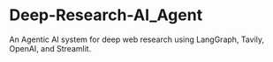 # Deep-Research-AI_Agent
An Agentic AI system for deep web research using LangGraph, Tavily, OpenAI, and Streamlit.
